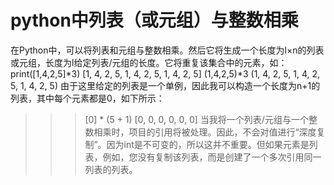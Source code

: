 # python中列表（或元组）与整数相乘
在Python中，可以将列表和元组与整数相乘。然后它将生成一个长度为l×n的列表或元组，长度为l给定列表/元组的长度。它将重复该集合中的元素，如：
print([1,4,2,5]*3)
[1, 4, 2, 5, 1, 4, 2, 5, 1, 4, 2, 5]
(1,4,2,5)*3
(1, 4, 2, 5, 1, 4, 2, 5, 1, 4, 2, 5)
由于这里给定的列表是一个单例，因此我可以构造一个长度为n+1的列表，其中每个元素都是0，如下所示：
>>> [0] * (5 + 1)
[0, 0, 0, 0, 0, 0]
当我将一个列表/元组与一个整数相乘时，项目的引用将被处理。因此，不会对值进行“深度复制”。因为int是不可变的，所以这并不重要。但如果元素是列表，例如，您没有复制该列表，而是创建了一个多次引用同一列表的列表。

